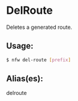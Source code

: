 # DelRoute
Deletes a generated route.
## Usage:
```sh
$ nfw del-route [prefix]
```
## Alias(es):
delroute
